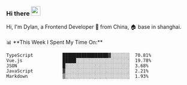 ### Hi there <img src="https://media.giphy.com/media/hvRJCLFzcasrR4ia7z/giphy.gif" width="25px">

<!-- ![visitors](https://visitor-badge.glitch.me/badge?page_id=dislfyer.dislfyer) --!>

Hi, I'm Dylan, a Frontend Developer 🚀 from China, 🏠 base in shanghai.
<br/>
<br/>

📊 **This Week I Spent My Time On:**


<!--START_SECTION:waka-->

```text
TypeScript           █████████████████▓░░░░░░░  70.81%
Vue.js               █████░░░░░░░░░░░░░░░░░░░░  19.78%
JSON                 █░░░░░░░░░░░░░░░░░░░░░░░░  3.68%
JavaScript           ▓░░░░░░░░░░░░░░░░░░░░░░░░  2.21%
Markdown             ▒░░░░░░░░░░░░░░░░░░░░░░░░  1.93%
```

<!--END_SECTION:waka-->

<!--
**About Me:**
 -->
